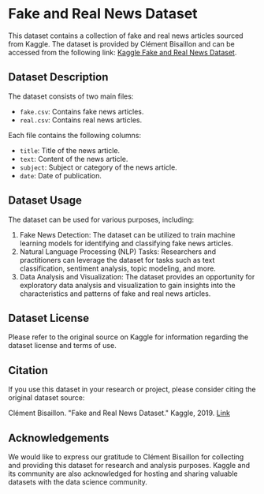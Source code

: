 # Fake and Real News Dataset

This dataset contains a collection of fake and real news articles sourced from Kaggle. The dataset is provided by Clément Bisaillon and can be accessed from the following link: [Kaggle Fake and Real News Dataset](https://www.kaggle.com/datasets/clmentbisaillon/fake-and-real-news-dataset).

## Dataset Description

The dataset consists of two main files:
- `fake.csv`: Contains fake news articles.
- `real.csv`: Contains real news articles.

Each file contains the following columns:
- `title`: Title of the news article.
- `text`: Content of the news article.
- `subject`: Subject or category of the news article.
- `date`: Date of publication.

## Dataset Usage

The dataset can be used for various purposes, including:

1. Fake News Detection: The dataset can be utilized to train machine learning models for identifying and classifying fake news articles.
2. Natural Language Processing (NLP) Tasks: Researchers and practitioners can leverage the dataset for tasks such as text classification, sentiment analysis, topic modeling, and more.
3. Data Analysis and Visualization: The dataset provides an opportunity for exploratory data analysis and visualization to gain insights into the characteristics and patterns of fake and real news articles.

## Dataset License

Please refer to the original source on Kaggle for information regarding the dataset license and terms of use.

## Citation

If you use this dataset in your research or project, please consider citing the original dataset source:

Clément Bisaillon. "Fake and Real News Dataset." Kaggle, 2019. [Link](https://www.kaggle.com/datasets/clmentbisaillon/fake-and-real-news-dataset)

## Acknowledgements

We would like to express our gratitude to Clément Bisaillon for collecting and providing this dataset for research and analysis purposes. Kaggle and its community are also acknowledged for hosting and sharing valuable datasets with the data science community.
